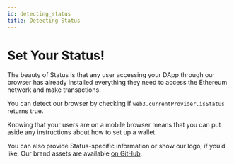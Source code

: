 ```yaml
---
id: detecting_status
title: Detecting Status
---
```

# Set Your Status! 

The beauty of Status is that any user accessing your DApp through our browser has already installed everything they need to access the Ethereum network and make transactions.

You can detect our browser by checking if `web3.currentProvider.isStatus` returns true.

Knowing that your users are on a mobile browser means that you can put aside any instructions about how to set up a wallet.

You can also provide Status-specific information or show our logo, if you’d like. Our brand assets are available [on GitHub](https://github.com/status-im/design-guides).
